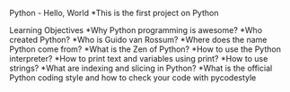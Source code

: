 Python - Hello, World
*This is the first project on Python

Learning Objectives
*Why Python programming is awesome?
*Who created Python?
*Who is Guido van Rossum?
*Where does the name Python come from?
*What is the Zen of Python?
*How to use the Python interpreter?
*How to print text and variables using print?
*How to use strings?
*What are indexing and slicing in Python?
*What is the official Python coding style and how to check your code with pycodestyle
